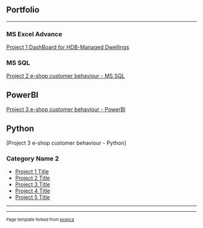 ## Portfolio

---

### MS Excel Advance 

[Project 1 DashBoard for HDB-Managed Dwellings](/Codes/readme.md)

### MS SQL

[Project 2 e-shop customer behaviour - MS SQL](/pdf/sample_presentation.pdf)

## PowerBI

[Project 3 e-shop customer behaviour - PowerBI](http://example.com/)

## Python
[Project 3 e-shop customer behaviour - Python]




### Category Name 2

- [Project 1 Title](http://example.com/)
- [Project 2 Title](http://example.com/)
- [Project 3 Title](http://example.com/)
- [Project 4 Title](http://example.com/)
- [Project 5 Title](http://example.com/)

---




---
<p style="font-size:11px">Page template forked from <a href="https://github.com/evanca/quick-portfolio">evanca</a></p>
<!-- Remove above link if you don't want to attibute -->
